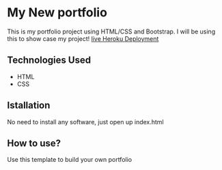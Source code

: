 # My New portfolio
This is my portfolio project using HTML/CSS and Bootstrap. I will be using this to show case my project!
[live Heroku Deployment]()



## Technologies Used
- HTML
- CSS

## Istallation
No need to install any software, just open up index.html

## How to use?
Use this template to build your own portfolio
